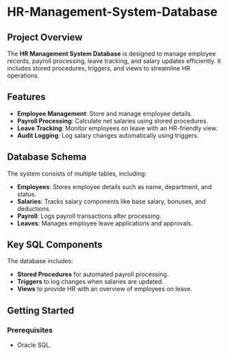 # HR-Management-System-Database

## Project Overview
The **HR Management System Database** is designed to manage employee records, payroll processing, leave tracking, and salary updates efficiently. It includes stored procedures, triggers, and views to streamline HR operations.

## Features
-  **Employee Management**: Store and manage employee details.
-  **Payroll Processing**: Calculate net salaries using stored procedures.
-  **Leave Tracking**: Monitor employees on leave with an HR-friendly view.
-  **Audit Logging**: Log salary changes automatically using triggers.

## Database Schema
The system consists of multiple tables, including:
- **Employees**: Stores employee details such as name, department, and status.
- **Salaries**: Tracks salary components like base salary, bonuses, and deductions.
- **Payroll**: Logs payroll transactions after processing.
- **Leaves**: Manages employee leave applications and approvals.

## Key SQL Components
The database includes:
- **Stored Procedures** for automated payroll processing.
- **Triggers** to log changes when salaries are updated.
- **Views** to provide HR with an overview of employees on leave.

## Getting Started

### Prerequisites
- Oracle SQL.
